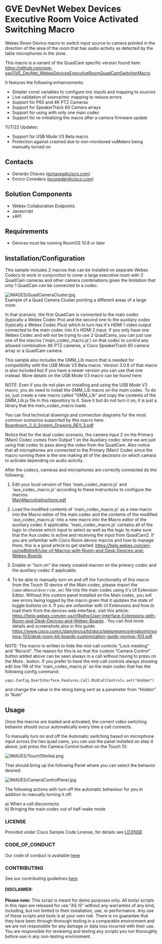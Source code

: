 # GVE DevNet Webex Devices Executive Room Voice Activated Switching Macro
Webex Room Device macro to switch input source to camera pointed in the direction of the area of the room that has audio activity as detected by the table microphones in the zone. 

This macro is a variant of the QuadCam specific version found here: 
https://github.com/gve-sw/GVE_DevNet_WebexDevicesExecutiveRoomQuadCamSwitcherMacro
  
It features the following enhancements: 
- Simpler const variables to configure mic inputs and mapping to sources
- Live validation of source/mic mapping to reduce errors
- Support for P60 and 4K PTZ Cameras
- Support for SpeakerTrack 60 Camera arrays
- Support for using with only one main codec
- Support for re-initializing the macro after a camera firmware update

11/7/22 Updates:

- Support for USB Mode V3 Beta macro  
- Protection against crashed due to non-monitored vuMeters being manually turned on 
 

## Contacts
* Gerardo Chaves (gchaves@cisco.com)
* Enrico Conedera (econeder@cisco.com)

## Solution Components
* Webex Collaboration Endpoints
* Javascript
* xAPI

## Requirements
* Devices must be running RoomOS 10.8 or later

## Installation/Configuration
This sample includes 2 macros that can be installed on separate Webex Codecs to work in conjunction to cover a large executive 
room with 2 QuadCam cameras and other camera combinations given the limitation that only 1 QuadCam can be connected to a codec.

![IMAGES/QuadCameraCluster.jpg](IMAGES/QuadCameraCluster.jpg)   
Example of a Quad Camera Cluster pointing a different areas of a large room.  
  
In that scenario, the first QuadCam is connected to the main 
codec (typically a Webex Codec Pro) and the second one to the auxiliary codec (typically a Webex Codec Plus) which in turn has it's HDMI 1 
video output connected to the main codec into it's HDMI 2 input. 
If you only have one Webex Codec and will not be trying to use 2 QuadCams,  you can just use one of the macros ('main_codec_macro.js') on 
that codec to control any allowed combination 4K PTZ cameras, a Cisco SpeakerTrack 60 camera array or a QuadCam camera.   

This sample also includes the GMM_Lib macro that is needed for compatibility with the USB Mode V3 Beta macro. Version 3.0.6 of that macro is also included 
but if you have a newer version you can use that one instead. More details on the USB Mode V3 macro can be found here: 

NOTE: Even if you do not plan on installing and using the USB Mode V3 macro, you do need to install the GMM_Lib macro on the main codec. To 
do so, just create a new macro called "GMM_Lib" and copy the contents of the GMM_Lib.js file in this repository to it. Save it but do not turn 
it on; it is just a library that the main_codec_macro loads.  

You can find technical drawings and connection diagrams for the most common scenarios supported by this macro here:
[Boardroom_2_0_System_Drawing_REV_3.pdf](Boardroom_2_0_System_Drawing_REV_3.pdf)

Notice that for the dual codec scenario, the camera input 2 on the Primary (Main) Codec comes from 
Output 1 on the Auxiliary codec since we are just using that codec to pass along the video from the QuadCam. 
Also notice that all microphones are connected to the Primary (Main) Codec since the macro running 
there is the one making all of the decisions on which camara to activate depending on audio activity. 

After the codecs, cameras and microphones are correctly connected do the following:
1) Edit your local version of files 'main_codec_macro.js' and 'aux_codec_macro.js' according to these instructions to configure the macros:  
[MainMacroInstructions.pdf](MainMacroInstructions.pdf)


2) Load the modified contents of 'main_codec_macro.js' as a new macro into the Macro editor of the main codec and the contents of the modified 'aux_codec_macro.js' 
into a new macro into the Macro editor of the auxiliary codec if applicable. 
'main_codec_macro.js' contains all of the logic to choose which input to select 
as well as the logic to make sure that the Aux codec is active and receiving the input from QuadCam2. 
If you are unfamiliar with Cisco Room device macros and how to manage them, this is a good article to get started: 
https://help.webex.com/en-us/np8b6m6/Use-of-Macros-with-Room-and-Desk-Devices-and-Webex-Boards  
   
3) Enable or "turn on" the newly created macron on the primary codec and the auxiliary codec if applicable. 
  
4) To be able to manually turn on and off the functionality of this macro from the Touch 10 device of the Main codec, please import the ```CameraManualOverride.xml``` file into the 
main codec using it's UI Extension Editor. Without this custom panel installed on the Main codec, you will see errors being logged by the 
   macro given that it updates the state of toggle buttons on it. If you are unfamiliar with UI Extensions and how to load them from the devices 
   web interface, visit this article: https://help.webex.com/en-us/n18glho/User-Interface-Extensions-with-Room-and-Desk-Devices-and-Webex-Boards . 
   You can find more details and screenshots also in this guide: https://www.cisco.com/c/dam/en/us/td/docs/telepresence/endpoint/roomos-103/desk-room-kit-boards-customization-guide-roomos-103.pdf
  
NOTE: The macro is written to hide the mid-call controls “Lock meeting” and “Record”.  The reason for this is so that the
 custom “Camera Control” button added above can be seen always in a call without having to press on the More.. button. 
If you prefer to have the mid-call controls always showing edit line 116 of the 'main_codec_macro.js' on the main codec that has the following config command:  
```
xapi.Config.UserInterface.Features.Call.MidCallControls.set("Hidden")
```  
and change the value in the string being sent as a parameter from “Hidden” to “Auto”


## Usage

Once the macros are loaded and activated, the correct video switching behavior should occur automatically every time a call connects.  

To manually turn on and off the Automatic switching based on microphone input across the two quad cams, you can use the panel installed on step 4 above; just press the Camera Control button on the Touch 10:


![IMAGES/Touch10Initial.png](IMAGES/Touch10Initial.png)

That should bring up the following Panel where you can select the behavior desired: 

![IMAGES/CameraControlPanel.jpg](IMAGES/CameraControlPanel.jpg)
  

The following actions with turn off the automatic behaviour for you in addition to manually turning it off:  
  
a) When a call disconnects  
b) Bringing the main codec out of half-wake mode  




### LICENSE

Provided under Cisco Sample Code License, for details see [LICENSE](LICENSE.md)

### CODE_OF_CONDUCT

Our code of conduct is available [here](CODE_OF_CONDUCT.md)

### CONTRIBUTING

See our contributing guidelines [here](CONTRIBUTING.md)

#### DISCLAIMER:
<b>Please note:</b> This script is meant for demo purposes only. All tools/ scripts in this repo are released for use "AS IS" without any warranties of any kind, including, but not limited to their installation, use, or performance. Any use of these scripts and tools is at your own risk. There is no guarantee that they have been through thorough testing in a comparable environment and we are not responsible for any damage or data loss incurred with their use.
You are responsible for reviewing and testing any scripts you run thoroughly before use in any non-testing environment.
